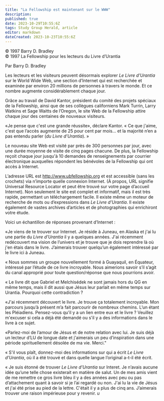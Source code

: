 ```yaml
---
title: "La Fellowship est maintenant sur le WWW"
description: 
published: true
date: 2023-10-29T10:55:6Z
tags: Study Group Herald, article
editor: markdown
dateCreated: 2023-10-23T10:55:6Z
---
```


<p class="v-card v-sheet theme--light grey lighten-3 px-2">© 1997 Barry D. Bradley<br>© 1997 La Fellowship pour les lecteurs du Livre d’Urantia</p>


Par Barry D. Bradley

Les lecteurs et les visiteurs peuvent désormais explorer _Le Livre d’Urantia_ sur le World Wide Web, une section d’Internet qui est recherchée et examinée par environ 20 millions de personnes à travers le monde. Et ce nombre augmente considérablement chaque jour.

Grâce au travail de David Kantor, président du comité des projets spéciaux de la Fellowship, ainsi que de ses collègues californiens Mark Turrin, Larry Watkins et Sage Waitts de l’Oregon, le site Web de la Fellowship attire chaque jour des centaines de nouveaux visiteurs.

«Je pense que c'est une grande réussite», déclare Kantor. « Ce que j'aime, c'est que l’accès augmente de 25 pour cent par mois... et la majorité n’en a pas entendu parler (_du Livre d’Urantia_). »

Le nouveau site Web est visité par près de 300 personnes par jour, avec une durée moyenne de visite de cinq pages chacune. De plus, la Fellowship reçoit chaque jour jusqu'à 10 demandes de renseignements par courrier électronique auxquelles répondent les bénévoles de la Fellowship qui ont accès à Internet.

L’adresse URL est http://www.ubfellowship.org et est accessible (sans les crochets) via n’importe quelle connexion Internet. (À propos, URL signifie Universal Resource Locator et peut être trouvé sur votre page d’accueil Internet). Non seulement le site est complet et informatif, mais il est très rapide, permettant un téléchargement facile. Il existe même un moteur de recherche de mots ou d’expressions dans _Le Livre d’Urantia_. Il existe également de vastes archives d’articles et de photographies qui enrichiront votre étude.

Voici un échantillon de réponses provenant d’Internet :

«Je viens de te trouver sur Internet. Je réside à Juneau, en Alaska et j'ai lu une partie du _Livre d’Urantia_ il y a quelques années. J'ai récemment redécouvert ma vision de l’univers et je trouve que je dois reprendre là où j'en étais dans le livre. J’aimerais trouver quelqu’un également intéressé par le livre ici à Juneau.

« Nous sommes un groupe nouvellement formé à Guayaquil, en Équateur, intéressé par l’étude de ce livre incroyable. Nous aimerions savoir s’il s’agit du canal approprié pour toute question/réponse que nous pourrions avoir.

« Le livre dit que Gabriel et Melchisédek ne sont jamais hors du QG en même temps, mais il dit aussi que Jésus leur parlait en même temps sur Urantia. Pourquoi cette contradiction ?

«J'ai récemment découvert le livre. Je trouve ça totalement incroyable. Mon parcours jusqu’à présent m’a fait parcourir de nombreux chemins. L’un étant les Pléiadiens. Pensez-vous qu’il y a un lien entre eux et le livre ? Veuillez m'excuser si cela a déjà été demandé ou s'il y a des informations dans le livre à ce sujet.

«Parlez-moi de l’amour de Jésus et de notre relation avec lui. Je suis déjà un lecteur d’LU de longue date et j'aimerais un peu d’inspiration dans une période spirituellement désolée de ma vie. Merci."

« S'il vous plaît, donnez-moi des informations sur qui a écrit _Le Livre d’Urantia_, où il a été trouvé et dans quelle langue l’original a-t-il été écrit.

« Je suis étonné de trouver _Le Livre d’Urantia_ sur Interet. Je n’avais aucune idée qu’une telle chose existerait en matière de salut. Un de mes amis vient de me remettre ce gros livre bleu il y a des années avec peu ou pas d’attachement quant à savoir si je l’ai regardé ou non. J'ai lu la vie de Jésus et j'ai été prise au pied de la lettre. C'était il y a plus de cinq ans. J’aimerais trouver une raison impérieuse pour y revenir. $u$



